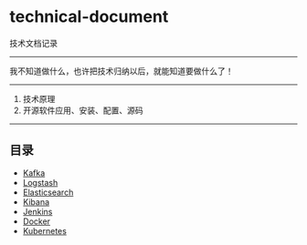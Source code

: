 # technical-document

技术文档记录
******
我不知道做什么，也许把技术归纳以后，就能知道要做什么了！
******
1. 技术原理
2. 开源软件应用、安装、配置、源码
******
## 目录
* [Kafka](kafka/kafka.md)
* [Logstash](logstash.md) 
* [Elasticsearch](elasticsearch/README.md)
* [Kibana](kibana.md)
* [Jenkins](jenkins/README.md)
* [Docker](docker/install.md)
* [Kubernetes](kubernetes/README.md)